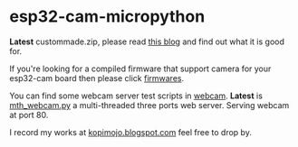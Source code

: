 # esp32-cam-micropython

**Latest** custommade.zip, please read [this blog](https://kopimojo.blogspot.com/2019/12/custom-made-sometimes-it-is-nice-to-be.html) and find out what it is good for.

If you're looking for a compiled firmware that support camera for your esp32-cam board then please click [firmwares](https://github.com/shariltumin/esp32-cam-micropython/tree/master/firmwares).

You can find some webcam server test scripts in [webcam](https://github.com/shariltumin/esp32-cam-micropython/tree/master/webcam). **Latest** is [mth_webcam.py](https://github.com/shariltumin/esp32-cam-micropython/blob/master/webcam/mth_webcam.py) a multi-threaded three ports web server. Serving webcam at port 80.

I record my works at [kopimojo.blogspot.com](https://kopimojo.blogspot.com/) feel free to drop by.
